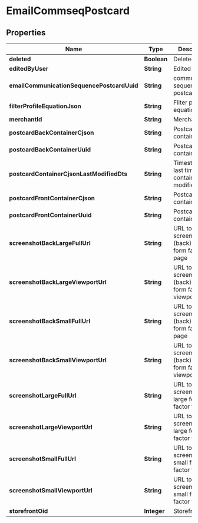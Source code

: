 
# EmailCommseqPostcard

## Properties
Name | Type | Description | Notes
------------ | ------------- | ------------- | -------------
**deleted** | **Boolean** | Deleted |  [optional]
**editedByUser** | **String** | Edited by user |  [optional]
**emailCommunicationSequencePostcardUuid** | **String** | communication sequence postcard uuid |  [optional]
**filterProfileEquationJson** | **String** | Filter profile equation json |  [optional]
**merchantId** | **String** | Merchant ID |  [optional]
**postcardBackContainerCjson** | **String** | Postcard back container cjson |  [optional]
**postcardBackContainerUuid** | **String** | Postcard back container uuid |  [optional]
**postcardContainerCjsonLastModifiedDts** | **String** | Timestamp the last time the container was modified. |  [optional]
**postcardFrontContainerCjson** | **String** | Postcard front container cjson |  [optional]
**postcardFrontContainerUuid** | **String** | Postcard front container uuid |  [optional]
**screenshotBackLargeFullUrl** | **String** | URL to screenshot (back) in large form factor full page |  [optional]
**screenshotBackLargeViewportUrl** | **String** | URL to screenshot (back) in large form factor viewport |  [optional]
**screenshotBackSmallFullUrl** | **String** | URL to screenshot (back) in small form factor full page |  [optional]
**screenshotBackSmallViewportUrl** | **String** | URL to screenshot (back) in small form factor viewport |  [optional]
**screenshotLargeFullUrl** | **String** | URL to screenshot in large form factor full page |  [optional]
**screenshotLargeViewportUrl** | **String** | URL to screenshot in large form factor viewport |  [optional]
**screenshotSmallFullUrl** | **String** | URL to screenshot in small form factor full page |  [optional]
**screenshotSmallViewportUrl** | **String** | URL to screenshot in small form factor viewport |  [optional]
**storefrontOid** | **Integer** | Storefront oid |  [optional]



